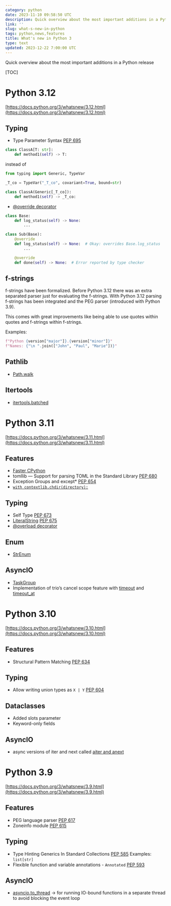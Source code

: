 ```yaml
---
category: python
date: 2023-11-10 09:58:50 UTC
description: Quick overview about the most important additions in a Python release
link: ''
slug: what-s-new-in-python
tags: python,news,features
title: What's new in Python 3
type: text
updated: 2023-12-22 7:00:00 UTC
---
```

Quick overview about the most important additions in a Python release

[TOC]

<!-- TEASER_END -->

# Python 3.12

[https://docs.python.org/3/whatsnew/3.12.html](https://docs.python.org/3/whatsnew/3.12.html)

## Typing

* Type Parameter Syntax [PEP 695](https://peps.python.org/pep-0695/)
```python
class ClassA[T: str]:
    def method1(self) -> T:
```
instead of
```python
from typing import Generic, TypeVar

_T_co = TypeVar("_T_co", covariant=True, bound=str)

class ClassA(Generic[_T_co]):
    def method1(self) -> _T_co:
```

* [@override decorator](https://docs.python.org/3/library/typing.html#typing.override)

```python
class Base:
    def log_status(self) -> None:
        ...

class Sub(Base):
    @override
    def log_status(self) -> None:  # Okay: overrides Base.log_status
        ...

    @override
    def done(self) -> None:  # Error reported by type checker
```

## f-strings

f-strings have been formalized. Before Python 3.12 there was an extra separated
parser just for evaluating the f-strings. With Python 3.12 parsing f-strings has
been integrated and the PEG parser (introduced with Python 3.9).

This comes with great improvements like being able to use quotes within quotes
and f-strings within f-strings.

Examples:

```python
f"Python {version["major"]}.{version["minor"]}"
f"Names: {"\n ".join(["John", "Paul", "Marie"])}"
```

## Pathlib

* [Path.walk](https://docs.python.org/3/library/pathlib.html#pathlib.Path.walk)

## Itertools

* [itertools.batched](https://docs.python.org/3/library/itertools.html#itertools.batched)

# Python 3.11

[https://docs.python.org/3/whatsnew/3.11.html](https://docs.python.org/3/whatsnew/3.11.html)

## Features
* [Faster CPython](https://docs.python.org/3/whatsnew/3.11.html#faster-cpython)
* tomllib — Support for parsing TOML in the Standard Library [PEP 680](https://peps.python.org/pep-0680/)
* Exception Groups and except* [PEP 654](https://peps.python.org/pep-0654/)
* [`with contextlib.chdir(directory):` ](https://docs.python.org/3/library/contextlib.html#contextlib.chdir)

## Typing
* Self Type [PEP 673](https://peps.python.org/pep-0673/)
* [LiteralString](https://docs.python.org/3/library/typing.html#typing.LiteralString) [PEP 675](https://peps.python.org/pep-0675/)
* [@overload decorator](https://docs.python.org/3/library/typing.html#typing.overload)

## Enum
* [StrEnum](https://docs.python.org/3/library/enum.html#enum.StrEnum)

## AsyncIO
* [TaskGroup](https://docs.python.org/3/library/asyncio-task.html#asyncio.TaskGroup)
* Implementation of trio’s cancel scope feature with [timeout](https://docs.python.org/3.11/library/asyncio-task.html#asyncio.timeout) and [timeout_at](https://docs.python.org/3.11/library/asyncio-task.html#asyncio.timeout_at)

# Python 3.10

[https://docs.python.org/3/whatsnew/3.10.html](https://docs.python.org/3/whatsnew/3.10.html)

## Features
* Structural Pattern Matching [PEP 634](https://peps.python.org/pep-0634/)

## Typing
* Allow writing union types as `X | Y` [PEP 604](https://peps.python.org/pep-0604/)

## Dataclasses
* Added slots parameter
* Keyword-only fields

## AsyncIO
* async versions of iter and next called [aiter and anext](https://github.com/python/cpython/issues/76042)

# Python 3.9

[https://docs.python.org/3/whatsnew/3.9.html](https://docs.python.org/3/whatsnew/3.9.html)

## Features
* PEG language parser [PEP 617](https://peps.python.org/pep-0617/)
* Zoneinfo module [PEP 615](https://peps.python.org/pep-0615/)

## Typing
* Type Hinting Generics In Standard Collections [PEP 585](https://peps.python.org/pep-0585/)
	Examples: `list[str]`
* Flexible function and variable annotations - `Annotated` [PEP 593](https://peps.python.org/pep-0593/)

## AsyncIO
* [asyncio.to_thread](https://docs.python.org/3/library/asyncio-task.html#asyncio.to_thread) -> for running IO-bound functions in a separate thread to avoid blocking the event loop
